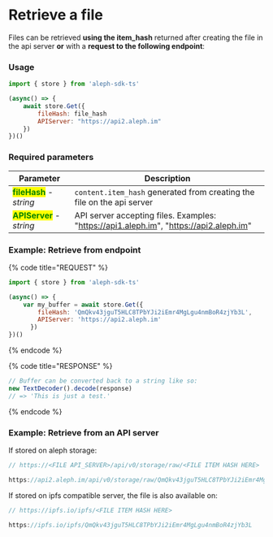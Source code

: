 # Retrieve a file

Files can be retrieved **using the item\_hash** returned after creating the file in the api server **or** with a **request to the following endpoint**:



### Usage

```javascript
import { store } from 'aleph-sdk-ts'

(async() => {
    await store.Get({
        fileHash: file_hash
        APIServer: "https://api2.aleph.im"
    })
})()
```



### Required parameters

| Parameter                                                  | Description                                                                            |
| ---------------------------------------------------------- | -------------------------------------------------------------------------------------- |
| <mark style="color:green;">**fileHash**</mark> - _string_  | `content.item_hash` generated from  creating the file on the api server                |
| <mark style="color:green;">**APIServer**</mark> - _string_ | API server accepting files. Examples: "https://api1.aleph.im", "https://api2.aleph.im" |



### Example: Retrieve from endpoint

{% code title="REQUEST" %}
```javascript
import { store } from 'aleph-sdk-ts'

(async() => {
    var my_buffer = await store.Get({
        fileHash: 'QmQkv43jguT5HLC8TPbYJi2iEmr4MgLgu4nmBoR4zjYb3L',
        APIServer: 'https://api2.aleph.im'
      })
})()
```
{% endcode %}

{% code title="RESPONSE" %}
```javascript
// Buffer can be converted back to a string like so:
new TextDecoder().decode(response)
// => 'This is just a test.'
```
{% endcode %}

###

### Example: Retrieve from an API server

If stored on aleph storage:

```javascript
// https://<FILE API_SERVER>/api/v0/storage/raw/<FILE ITEM HASH HERE>

https://api2.aleph.im/api/v0/storage/raw/QmQkv43jguT5HLC8TPbYJi2iEmr4MgLgu4nmBoR4zjYb3L
```

If stored on ipfs compatible server, the file is also available on:&#x20;

```javascript
// https://ipfs.io/ipfs/<FILE ITEM HASH HERE>

https://ipfs.io/ipfs/QmQkv43jguT5HLC8TPbYJi2iEmr4MgLgu4nmBoR4zjYb3L
```

